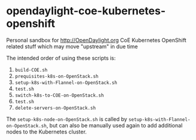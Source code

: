 # opendaylight-coe-kubernetes-openshift
Personal sandbox for http://OpenDaylight.org CoE Kubernetes OpenShift related stuff which may move "upstream" in due time

The intended order of using these scripts is:

1. `build-COE.sh`
1. `prequisites-k8s-on-OpenStack.sh`
1. `setup-k8s-with-Flannel-on-OpenStack.sh`
1. `test.sh`
1. `switch-k8s-to-COE-on-OpenStack.sh`
1. `test.sh`
1. `delete-servers-on-OpenStack.sh`

The `setup-k8s-node-on-OpenStack.sh` is called by `setup-k8s-with-Flannel-on-OpenStack.sh`, but can also be manually used again to add additional nodes to the Kubernetes cluster.
